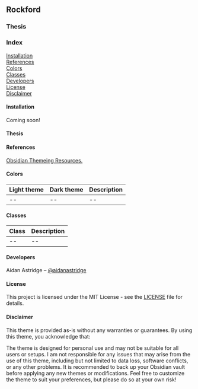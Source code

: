 ## Rockford

### Thesis

### Index

[Installation](https://github.com/aidanastridge/obsidian-rockford/blob/master/README.md#installation)
<br>
[References](https://github.com/aidanastridge/obsidian-rockford/blob/master/README.md#references)
<br>
[Colors](https://github.com/aidanastridge/obsidian-rockford/blob/master/README.md#colors)
<br>
[Classes](https://github.com/aidanastridge/obsidian-rockford/blob/master/README.md#classes)
<br>
[Developers](https://github.com/aidanastridge/obsidian-rockford/blob/master/README.md#developers)
<br>
[License](https://github.com/aidanastridge/obsidian-rockford/blob/master/README.md#license)
<br>
[Disclaimer](https://github.com/aidanastridge/obsidian-rockford/blob/master/README.md#disclaimer)

#### Installation

Coming soon!

#### Thesis

#### References

[Obsidian Themeing Resources.](https://publish.obsidian.md/hub/04+-+Guides%2C+Workflows%2C+%26+Courses/for+Theme+Designers)

#### Colors

|Light theme|Dark theme|Description|
|--|--|--|
|--|--|--|

#### Classes

|Class|Description
|--|--|
|--|--|

#### Developers

Aidan Astridge – [@aidanastridge](https://github.com/aidanastridge)

#### License

This project is licensed under the MIT License - see the [LICENSE](https://github.com/aidanastridge/obsidian-rockford/blob/master/LICENSE) file for details.

#### Disclaimer

This theme is provided as-is without any warranties or guarantees. By using this theme, you acknowledge that:

The theme is designed for personal use and may not be suitable for all users or setups.
I am not responsible for any issues that may arise from the use of this theme, including but not limited to data loss, software conflicts, or any other problems.
It is recommended to back up your Obsidian vault before applying any new themes or modifications.
Feel free to customize the theme to suit your preferences, but please do so at your own risk!
